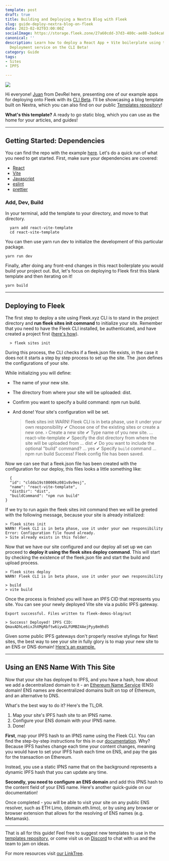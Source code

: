 ```yaml
---
template: post
draft: true
title: Building and Deploying a Nextra Blog with Fleek
slug: guide-deploy-nextra-blog-on-fleek
date: 2023-02-02T03:00:00Z
socialImage: https://storage.fleek.zone/27a60cdd-37d3-480c-ae88-3ad4ca886b13-bucket/imgs/nextra-blog.png
canonical: ''
description: Learn how to deploy a React App + Vite boilerplate using the Fleek Sites
  Deployment service on the CLI Beta!
category: Guide
tags:
- Sites
- IPFS

---
```

![](https://storage.fleek.zone/27a60cdd-37d3-480c-ae88-3ad4ca886b13-bucket/imgs/nextra-blog.png)

Hi everyone! [Juan](https://twitter.com/juanbeencoding) from DevRel here, presenting one of our example apps for deploying onto Fleek with its [CLI Beta](https://docs.fleek.xyz/). I'll be showcasing a blog template built on Nextra, which you can also find on our public [Templates repository](https://github.com/fleekxyz/templates)!

**What's this template?** A ready to go static blog, which you can use as the home for your articles, and guides!

***

## Getting Started: Dependencies

You can find the repo with the example [here](https://github.com/fleekxyz/templates/tree/main/boilerplates/react-vite-template). Let's do a quick run of what you need to get started. First, make sure your dependencies are covered:

* [React](https://reactjs.org/)
* [Vite](https://vitejs.dev/)
* [Javascript](https://www.javascript.com/)
* [eslint](https://www.npmjs.com/package/eslint)
* [prettier](https://prettier.io/)

### Add, Dev, Build

In your terminal, add the template to your directory, and move to that directory.

      yarn add react-vite-template
      cd react-vite-template

You can then use yarn run dev to initialize the development of this particular package.

    yarn run dev

Finally, after doing any front-end changes in this react boilerplate you would build your project out. But, let's focus on deploying to Fleek first this blank template and then iterating on it!

    yarn build

***

## Deploying to Fleek

The first step to deploy a site using Fleek.xyz CLI is to stand in the project directory and **run fleek sites init command** to initialize your site. Remember that you need to have the Fleek CLI installed, be authenticated, and have created a project first ([here's how](https://docs.fleek.xyz/getting-started/cli/)).

      > fleek sites init

During this process, the CLI checks if a fleek.json file exists, in the case it does not it starts a step by step process to set up the site. The .json defines the configurations of your site.

While initializing you will define:

* The name of your new site.
* The directory from where your site will be uploaded: dist.
* Confirm you want to specify a build command: npm run build.
* And done! Your site's configuration will be set.

  > fleek sites init
  > WARN! Fleek CLI is in beta phase, use it under your own responsibility
  > ✔ Choose one of the existing sites or create a new one. › Create a new site
  > ✔ Type name of you new site. … react-vite-template
  > ✔ Specify the dist directory from where the site will be uploaded from … dist
  > ✔ Do you want to include the optional "build" command? … yes
  > ✔ Specify `build` command … npm run build
  > Success! Fleek config file has been saved.

Now we can see that a fleek.json file has been created with the configuration for our deploy, this files looks a little something like:

      {
      "id": "cldda19st0000kz081v8v9esj",
      "name": "react-vite-template",
      "distDir": "dist",
      "buildCommand": "npm run build"
    }

If we try to run again the fleek sites init command then we will be greeted with the following message, because your site is already initialized:

    > fleek sites init
    WARN! Fleek CLI is in beta phase, use it under your own responsibility
    Error: Configuration file found already.
    > Site already exists in this folder.

Now that we have our site configured and our deploy all set up we can proceed to **deploy it using the fleek sites deploy command**. This will start by checking the existence of the fleek.json file and start the build and upload process.

    > fleek sites deploy
    WARN! Fleek CLI is in beta phase, use it under your own responsibility
     
    > build
    > vite build

Once the process is finished you will have an IPFS CID that represents you site. You can see your newly deployed Vite site via a public IPFS gateway.

    Export successful. Files written to fleek-demos-blog/out
     
    > Success! Deployed! IPFS CID: QmavADhLe6ixJhXMgRbftw6iywGLFUMBZ4AejPyy8m9hdS

Given some public IPFS gateways don't properly resolve stylings for Next sites, the best way to see your site in fully glory is to map your new site to an ENS or DNS domain! [Here's an example.](https://nicoggi.eth.limo/)

***

## Using an ENS Name With This Site

Now that your site has deployed to IPFS, and you have a hash, how about we add a decentralized domain to it - an [Ethereum Name Service](https://ens.domains/) (ENS) domain! ENS names are decentralized domains built on top of Ethereum, and an alternative to DNS.

What's the best way to do it? Here's the TL;DR.

1. Map your site's IPFS hash site to an IPNS name.
2. Configure your ENS domain with your IPNS name.
3. Done!

**First**, map your IPFS hash to an IPNS name using the Fleek CLI. You can find the step-by-step instructions for this in our [documentation](https://docs.fleek.xyz/services/ens/). Why? Because IPFS hashes change each time your content changes, meaning you would have to set your IPFS hash each time on ENS, and pay the gas for the transaction on Ethereum.

Instead, you use a static IPNS name that on the background represents a dynamic IPFS hash that you can update any time.

**Secondly, you need to** **configure an ENS domain** and add this IPNS hash to the content field of your ENS name. Here's another quick-guide on our documentation!

Once completed - you will be able to visit your site on any public ENS resolver, such as ETH Limo, (domain.eth.limo), or by using any browser or browser extension that allows for the resolving of ENS names (e.g. Metamask).

***

That is all for this guide! Feel free to suggest new templates to use in the [templates repository](https://github.com/fleekxyz/templates/), or come visit us on [Discord](https://discord.gg/fleekxyz) to chat with us and the team to jam on ideas.

For more resources visit [our LinkTree](https://linktr.ee/fleek).